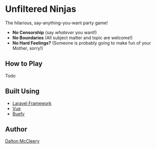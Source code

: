 # Unfiltered Ninjas

The hilarious, say-anything-you-want party game!

- **No Censorship** (say *whatever* you want!)
- **No Boundaries** (All subject matter and topic are welcome!)
- **No Hard Feelings?** (Someone is probably going to make fun of your Mother, sorry!)

## How to Play

Todo

## Built Using

- [Laravel Framework](https://github.com/laravel/laravel)
- [Vue](https://vuejs.org/)
- [Buefy](https://buefy.github.io/)

## Author

[Dalton McCleery](https://github.com/DaltonMcCleery)